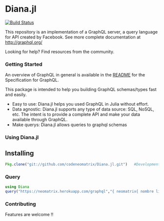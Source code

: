 # Diana.jl  
[![Build Status](https://travis-ci.org/codeneomatrix/Diana.jl.svg?branch=master)](https://travis-ci.org/codeneomatrix/Diana.jl)

This repository is an implementation of a GraphQL server, a query language for API created by Facebook.
See more complete documentation at http://graphql.org/

Looking for help? Find resources from the community.

### Getting Started

An overview of GraphQL in general is available in the [README](https://github.com/facebook/graphql/blob/master/README.md) for the Specification for GraphQL.


This package is intended to help you building GraphQL schemas/types fast and easily.
+ Easy to use: Diana.jl helps you used GraphQL in Julia without effort.
+ Data agnostic: Diana.jl supports any type of data source: SQL, NoSQL, etc. The intent is to provide a complete API and make your data available through GraphQL.
+ Make querys: Diana.jl allows queries to graphql schemas

### Using Diana.jl

Installing
----------
```julia
Pkg.clone("git://github.com/codeneomatrix/Diana.jl.git")   #Development
```

### Query

```julia
using Diana
query("https://neomatrix.herokuapp.com/graphql","{ neomatrix{ nombre linkedin } }")
```


### Contributing
Features are welcome !!

